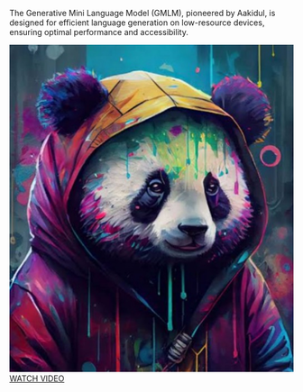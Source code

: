 The Generative Mini Language Model (GMLM), pioneered by Aakidul, is designed for efficient language generation on low-resource devices, ensuring optimal performance and accessibility.

<!DOCTYPE html>
<html lang="en">
<head>
    <meta charset="UTF-8">
</head>
<body>
    <img src="https://github.com/Aakidul/PandaAi/blob/main/img.jpg" alt="IMG">
     <a href="https://youtu.be/7nYXDgK_I1U?feature=shared" target="_blank">WATCH VIDEO</a>
    
</body>
  
</html>

